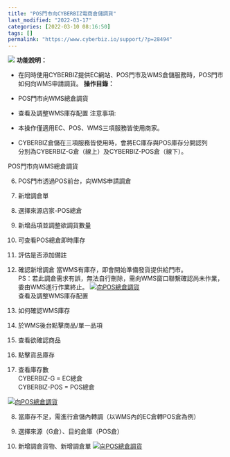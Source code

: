 ```yaml
---
title: "POS門市向CYBERBIZ電商倉儲調貨"
last_modified: "2022-03-17"
categories: [2022-03-10 08:16:50]
tags: []
permalink: "https://www.cyberbiz.io/support/?p=28494"
---
```


![](https://www.cyberbiz.io/support/wp-content/uploads/企業版.png) **功能說明：**  

* 在同時使用CYBERBIZ提供EC網站、POS門市及WMS倉儲服務時，POS門市如何向WMS申請調貨。
**操作目錄：**

* POS門市向WMS總倉調貨
* 查看及調整WMS庫存配置
注意事項:  

* 本操作僅適用EC、POS、WMS三項服務皆使用商家。
* CYBERBIZ倉儲在三項服務皆使用時，會將EC庫存與POS庫存分開認列  
分別為CYBERBIZ-G倉（線上）及CYBERBIZ-POS倉（線下）。


POS門市向WMS總倉調貨

6. POS門市透過POS前台，向WMS申請調倉


1. 新增調倉單
2. 選擇來源店家-POS總倉
3. 新增品項並調整欲調貨數量
4. 可查看POS總倉即時庫存
5. 評估是否添加備註
6. 確認新增調倉
當WMS有庫存，即會開始準備發貨提供給門市。  
PS：若此調倉需求有誤，無法自行刪除，需向WMS窗口聯繫確認尚未作業，委由WMS進行作業終止。
[![向POS總倉調貨](https://www.cyberbiz.io/support/wp-content/uploads/向POS總倉調貨1.png)](https://www.cyberbiz.io/support/wp-content/uploads/向POS總倉調貨1.png)  
查看及調整WMS庫存配置

7. 如何確認WMS庫存


1. 於WMS後台點擊商品/單一品項
2. 查看欲確認商品
3. 點擊貨品庫存
4. 查看庫存數  
CYBERBIZ-G = EC總倉  
CYBERBIZ-POS = POS總倉

[![向POS總倉調貨](https://www.cyberbiz.io/support/wp-content/uploads/向POS總倉調貨2.png)](https://www.cyberbiz.io/support/wp-content/uploads/向POS總倉調貨2.png)  

8. 當庫存不足，需進行倉儲內轉調（以WMS內的EC倉轉POS倉為例）


1. 選擇來源（G倉）、目的倉庫（POS倉）
2. 新增調倉貨物、新增調倉單
[![向POS總倉調貨](https://www.cyberbiz.io/support/wp-content/uploads/向POS總倉調貨3.png)](https://www.cyberbiz.io/support/wp-content/uploads/向POS總倉調貨3.png)  

